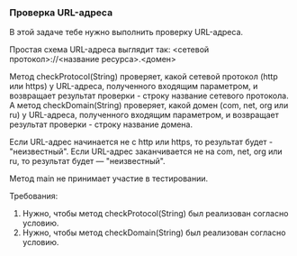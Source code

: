 
### Проверка URL-адреса

В этой задаче тебе нужно выполнить проверку URL-адреса.

Простая схема URL-адреса выглядит так:
&lt;сетевой протокол&gt;://&lt;название ресурса&gt;.&lt;домен&gt;

Метод checkProtocol(String) проверяет, какой сетевой протокол (http или https) у URL-адреса, полученного входящим параметром, и возвращает
результат проверки - строку название сетевого протокола. А метод checkDomain(String) проверяет, какой домен (com, net, org или ru) у URL-адреса,
полученного входящим параметром, и возвращает результат проверки - строку название домена.

Если URL-адрес начинается не с http или https,
то результат будет - &quot;неизвестный&quot;. Если URL-адрес заканчивается не на com, net, org или ru, то результат будет &mdash; &quot;неизвестный&quot;.

Метод main не принимает участие в тестировании.


Требования:
1.	Нужно, чтобы метод checkProtocol(String) был реализован согласно условию.
2.	Нужно, чтобы метод checkDomain(String) был реализован согласно условию.


